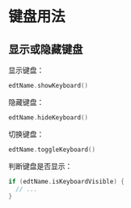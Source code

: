 # 键盘用法

## 显示或隐藏键盘

显示键盘：

```kotlin
edtName.showKeyboard()
```

隐藏键盘：

```kotlin
edtName.hideKeyboard()
```

切换键盘：

```kotlin
edtName.toggleKeyboard()
```

判断键盘是否显示：

```kotlin
if (edtName.isKeyboardVisible) {
  // ...
}
```